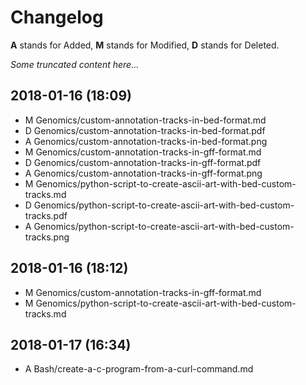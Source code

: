 # Changelog

__A__ stands for Added, __M__ stands for Modified, __D__ stands for Deleted.

_Some truncated content here..._

## 2018-01-16 (18:09)
* M  Genomics/custom-annotation-tracks-in-bed-format.md
* D  Genomics/custom-annotation-tracks-in-bed-format.pdf
* A  Genomics/custom-annotation-tracks-in-bed-format.png
* M  Genomics/custom-annotation-tracks-in-gff-format.md
* D  Genomics/custom-annotation-tracks-in-gff-format.pdf
* A  Genomics/custom-annotation-tracks-in-gff-format.png
* M  Genomics/python-script-to-create-ascii-art-with-bed-custom-tracks.md
* D  Genomics/python-script-to-create-ascii-art-with-bed-custom-tracks.pdf
* A  Genomics/python-script-to-create-ascii-art-with-bed-custom-tracks.png

## 2018-01-16 (18:12)
* M  Genomics/custom-annotation-tracks-in-gff-format.md
* M  Genomics/python-script-to-create-ascii-art-with-bed-custom-tracks.md

## 2018-01-17 (16:34)
* A  Bash/create-a-c-program-from-a-curl-command.md

